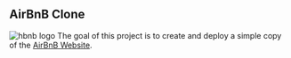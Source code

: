 ## AirBnB Clone
![hbnb logo](https://s3.amazonaws.com/intranet-projects-files/holbertonschool-higher-level_programming+/263/HBTN-hbnb-Final.png)
The goal of this project is to create and deploy a simple copy of the [AirBnB
Website](http://airbnb.com/).
